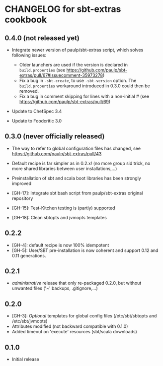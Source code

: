 # CHANGELOG for sbt-extras cookbook

## 0.4.0 (not released yet)

* Integrate newer version of paulp/sbt-extras script, which solves following issues:
  - Older launchers are used if the version is declared in `build.properties`
    (see https://github.com/paulp/sbt-extras/pull/67#issuecomment-35973278)
  - Fix a bug in `-sbt-create`, to use `-sbt-version` option.
    The `build.properties` workaround introduced in 0.3.0 could then be removed.
  - Fix a bug in comment skipping for lines with a non-initial #
    (see https://github.com/paulp/sbt-extras/pull/69)

* Update to ChefSpec 3.4
* Update to Foodcritic 3.0

## 0.3.0 (never officially released)

* The way to refer to global configuration files has changed, see https://github.com/paulp/sbt-extras/pull/43
* Default recipe is far simpler as in 0.2.x! (no more group sid trick, no more shared libraries between user installations,...)
* Preinstallation of sbt and scala boot libraries has been strongly improved

* [GH-17]: Integrate sbt bash script from paulp/sbt-extras original repository
* [GH-15]: Test-Kitchen testing is (partly) supported
* [GH-18]: Clean sbtopts and jvmopts templates

## 0.2.2

* [GH-4]: default recipe is now 100% idempotent
* [GH-5]: User/SBT pre-installation is now coherent and support 0.12 and 0.11 generations.

## 0.2.1

* *administrative* release that only re-packaged 0.2.0, but without unwanted files ('~' backups, .gitignore,...)

## 0.2.0

* [GH-3]: *Optional* templates for global config files (/etc/sbt/sbtopts and /etc/sbt/jvmopts)
* Attributes modified (not backward compatible with 0.1.0)
* Added timeout on 'execute' resources (sbt/scala downloads)

## 0.1.0

* Initial release
